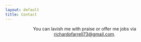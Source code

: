 ```yaml
---
layout: default
title: Contact
---
```


<p style="text-align: center;">You can lavish me with praise or offer me jobs via <a class="email-link" href="mailto:richardofarrell73@gmail.com">richardofarrell73@gmail.com</a>.</p>
